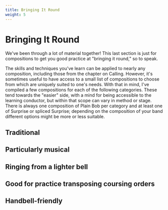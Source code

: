 ```yaml
---
title: Bringing It Round
weight: 5
---
```


# Bringing It Round

We've been through a lot of material together! This last section is just for compositions to get you good practice at "bringing it round," so to speak.

The skills and techniques you've learn can be applied to nearly any composition, including those from the chapter on Calling. However, it's sometimes useful to have access to a small list of compositions to choose from which are uniquely suited to one's needs. With that in mind, I've compiled a few compositions for each of the following categories. These tend towards the "easier" side, with a mind for being accessible to the learning conductor, but within that scope can vary in method or stage. There is always one composition of Plain Bob per category and at least one of Surprise or spliced Surprise; depending on the composition of your band different options might be more or less suitable.

## Traditional

## Particularly musical

## Ringing from a lighter bell

## Good for practice transposing coursing orders

## Handbell-friendly
